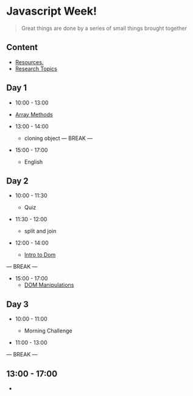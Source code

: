
# Javascript  Week!

> Great things are done by a series of small things brought together

  

## Content

  


- [Resources.](./resources.md)
- [Research Topics](./research-topics.md)

  

  

## Day 1

  

- 10:00 - 13:00
 - [Array Methods](./arrayMethods.md)

- 13:00 - 14:00
   - cloning  object 
— BREAK —

- 15:00 - 17:00
  - English



## Day 2
 
- 10:00 - 11:30
  -  Quiz
 
- 11:30 - 12:00
  - split and join 

- 12:00 - 14:00
  - [Intro to Dom ](./introToDom.md)

— BREAK —
- 15:00 - 17:00
  - [DOM Manipulations](./domMinpluation.md)


## Day 3
 
- 10:00 - 11:00
  - Morning Challenge 

- 11:00 - 13:00 


— BREAK —

13:00 - 17:00 
  - 
  - 








